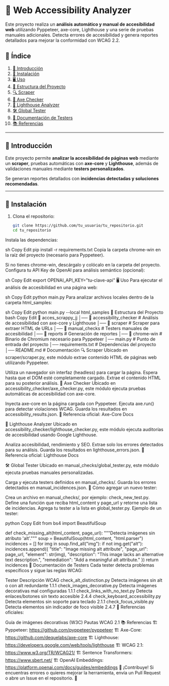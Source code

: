 # 🚀 Web Accessibility Analyzer

Este proyecto realiza un **análisis automático y manual de accesibilidad web** utilizando Pyppeteer, axe-core, Lighthouse y una serie de pruebas manuales adicionales. Detecta errores de accesibilidad y genera reportes detallados para mejorar la conformidad con WCAG 2.2.

## 📜 Índice
1. [📌 Introducción](#-introducción)
2. [🔧 Instalación](#-instalación)
3. [🖥️ Uso](#️-uso)
4. [📂 Estructura del Proyecto](#-estructura-del-proyecto)
5. [🔍 Scraper](#-scraper)
6. [🧪 Axe Checker](#-axe-checker)
7. [🚦 Lighthouse Analyzer](#-lighthouse-analyzer)
8. [🛠️ Global Tester](#-global-tester)
9. [📖 Documentación de Testers](#-documentación-de-testers)
10. [📚 Referencias](#-referencias)

---

## 📌 Introducción
Este proyecto permite **analizar la accesibilidad de páginas web** mediante un **scraper**, pruebas automáticas con **axe-core** y **Lighthouse**, además de validaciones manuales mediante **testers personalizados**.

Se generan reportes detallados con **incidencias detectadas y soluciones recomendadas**.

---

## 🔧 Instalación

1. Clona el repositorio:
   ```sh
   git clone https://github.com/tu_usuario/tu_repositorio.git
   cd tu_repositorio
Instala las dependencias:

sh
Copy
Edit
pip install -r requirements.txt
Copia la carpeta chrome-win en la raíz del proyecto (necesario para Pyppeteer).

Si no tienes chrome-win, descárgalo y colócalo en la carpeta del proyecto.
Configura tu API Key de OpenAI para análisis semántico (opcional):

sh
Copy
Edit
export OPENAI_API_KEY="tu-clave-api"
🖥️ Uso
Para ejecutar el análisis de accesibilidad en una página web:

sh
Copy
Edit
python main.py
Para analizar archivos locales dentro de la carpeta html_samples:

sh
Copy
Edit
python main.py --local html_samples
📂 Estructura del Proyecto
bash
Copy
Edit
📁 acces_scrappy_jj
│── 📁 accessibility_checker    # Análisis de accesibilidad con axe-core y Lighthouse
│── 📁 scraper                 # Scraper para extraer HTML de URLs
│── 📁 manual_checks           # Testers manuales de accesibilidad
│── 📁 reports                 # Generación de reportes
│── 📁 chrome-win              # Binario de Chromium necesario para Pyppeteer
│── main.py                    # Punto de entrada del proyecto
│── requirements.txt            # Dependencias del proyecto
│── README.md                   # Documentación
🔍 Scraper
Ubicado en scraper/scraper.py, este módulo extrae contenido HTML de páginas web utilizando Pyppeteer.

Utiliza un navegador sin interfaz (headless) para cargar la página.
Espera hasta que el DOM esté completamente cargado.
Extrae el contenido HTML para su posterior análisis.
🧪 Axe Checker
Ubicado en accessibility_checker/axe_checker.py, este módulo ejecuta pruebas automáticas de accesibilidad con axe-core.

Inyecta axe-core en la página cargada con Pyppeteer.
Ejecuta axe.run() para detectar violaciones WCAG.
Guarda los resultados en accessibility_results.json.
📌 Referencia oficial: Axe-Core Docs

🚦 Lighthouse Analyzer
Ubicado en accessibility_checker/lighthouse_checker.py, este módulo ejecuta auditorías de accesibilidad usando Google Lighthouse.

Analiza accesibilidad, rendimiento y SEO.
Extrae solo los errores detectados para su análisis.
Guarda los resultados en lighthouse_errors.json.
📌 Referencia oficial: Lighthouse Docs

🛠️ Global Tester
Ubicado en manual_checks/global_tester.py, este módulo ejecuta pruebas manuales personalizadas.

Carga y ejecuta testers definidos en manual_checks/.
Guarda los errores detectados en manual_incidences.json.
📌 Cómo agregar un nuevo tester:

Crea un archivo en manual_checks/, por ejemplo: check_new_test.py.
Define una función que reciba html_content y page_url y retorne una lista de incidencias.
Agrega tu tester a la lista en global_tester.py.
Ejemplo de un tester:

python
Copy
Edit
from bs4 import BeautifulSoup

def check_missing_alt(html_content, page_url):
    """Detecta imágenes sin atributo 'alt'."""
    soup = BeautifulSoup(html_content, "html.parser")
    incidences = []
    for img in soup.find_all("img"):
        if not img.get("alt"):
            incidences.append({
                "title": "Image missing alt attribute",
                "page_url": page_url,
                "element": str(img),
                "description": "This image lacks an alternative text description.",
                "remediation": "Add a meaningful alt attribute."
            })
    return incidences
📖 Documentación de Testers
Cada tester detecta problemas específicos y sigue las reglas WCAG:

Tester	Descripción	WCAG
check_alt_distinction.py	Detecta imágenes sin alt o con alt redundante	1.1.1
check_images_decorative.py	Detecta imágenes decorativas mal configuradas	1.1.1
check_links_with_no_text.py	Detecta enlaces/botones sin texto accesible	2.4.4
check_keyboard_accessibility.py	Detecta elementos sin soporte para teclado	2.1.1
check_focus_visible.py	Detecta elementos sin indicador de foco visible	2.4.7
📌 Referencias oficiales:

Guía de imágenes decorativas (W3C)
Pautas WCAG 2.1
📚 Referencias
🏗 Pyppeteer: https://github.com/pyppeteer/pyppeteer
🏗 Axe-Core: https://github.com/dequelabs/axe-core
🏗 Lighthouse: https://developers.google.com/web/tools/lighthouse
🏗 WCAG 2.1: https://www.w3.org/TR/WCAG21/
🏗 Sentence Transformers: https://www.sbert.net/
🏗 OpenAI Embeddings: https://platform.openai.com/docs/guides/embeddings
📢 ¡Contribuye! Si encuentras errores o quieres mejorar la herramienta, envía un Pull Request o abre un Issue en el repositorio. 🚀